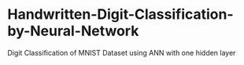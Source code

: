 # Handwritten-Digit-Classification-by-Neural-Network
Digit Classification of MNIST Dataset using ANN with one hidden layer
